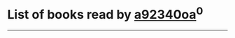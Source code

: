 # List of books read by [a92340oa](https://plus.google.com/u/0/104805486598372775238/)<sup>0</sup>
---

